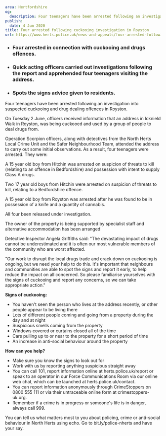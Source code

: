 ```yaml
area: Hertfordshire
og:
  description: Four teenagers have been arrested following an investigation into suspected cuckooing and drug dealing offences in Royston.
publish:
  date: 4 Jun 2020
title: Four arrested following cuckooing investigation in Royston
url: https://www.herts.police.uk/news-and-appeals/four-arrested-following-cuckooing-investigation-in-royston-182
```

* ### Four arrested in connection with cuckooing and drugs offences.

 * ### Quick acting officers carried out investigations following the report and apprehended four teenagers visiting the address.

 * ### Spots the signs advice given to residents.

Four teenagers have been arrested following an investigation into suspected cuckooing and drug dealing offences in Royston.

On Tuesday 2 June, officers received information that an address in Icknield Walk in Royston, was being cuckooed and used by a group of people to deal drugs from.

Operation Scorpion officers, along with detectives from the North Herts Local Crime Unit and the Safer Neighbourhood Team, attended the address to carry out some initial observations. As a result, four teenagers were arrested. They were:

A 15 year old boy from Hitchin was arrested on suspicion of threats to kill (relating to an offence in Bedfordshire) and possession with intent to supply Class A drugs.

Two 17 year old boys from Hitchin were arrested on suspicion of threats to kill, relating to a Bedfordshire offence.

A 15 year old boy from Royston was arrested after he was found to be in possession of a knife and a quantity of cannabis.

All four been released under investigation.

The owner of the property is being supported by specialist staff and alternative accommodation has been arranged

Detective Inspector Angela Griffiths said: "The devastating impact of drugs cannot be underestimated and it is often our most vulnerable members of the community who are worst affected.

"Our work to disrupt the local drugs trade and crack down on cuckooing is ongoing, but we need your help to do this. It's important that neighbours and communities are able to spot the signs and report it early, to help reduce the impact on all concerned. So please familiarise yourselves with the signs of cuckooing and report any concerns, so we can take appropriate action."

**Signs of cuckooing:**

 * You haven't seen the person who lives at the address recently, or other people appear to be living there
 * Lots of different people coming and going from a property during the day and at night
 * Suspicious smells coming from the property
 * Windows covered or curtains closed all of the time
 * Cars pulling up to or near to the property for a short period of time
 * An increase in anti-social behaviour around the property

**How can you help?**

 * Make sure you know the signs to look out for
 * Work with us by reporting anything suspicious straight away
 * You can call 101, report information online at herts.police.uk/report or speak to an operator in our Force Communications Room via our online web chat, which can be launched at herts.police.uk/contact.
 * You can report information anonymously through CrimeStoppers on 0800 555 111 or via their untraceable online form at crimestoppers-uk.org.
 * Remember if a crime is in progress or someone's life is in danger, always call 999.

You can tell us what matters most to you about policing, crime or anti-social behaviour in North Herts using echo. Go to bit.ly/police-nherts and have your say.
